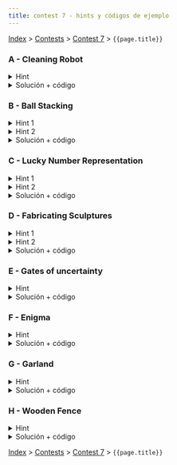 ```yaml
---
title: contest 7 - hints y códigos de ejemplo
---
```


[Index](../index) > [Contests](../contests) > [Contest 7](../contests#contest-7) > ```{{page.title}}```

### A - Cleaning Robot
<details> 
  <summary>Hint</summary> 
  Supongamos que calculamos la distancia más corta (menor número de movidas) para llegar desde el robot hacia cada celda, y desde cada celda sucia a cada otra celda. Luego podemos olvidarnos del poblema original y verlo como el problema del vendedor viajero (TSP): el robot es un viajero que quiere visitar cada celda sucia en el menor tiempo posible. TSP es un problema clásico de DP. Revisen los apuntes de DP, ahí hay material sobre TSP.
</details>
<details> 
  <summary>Solución + código</summary>
  Básicamente calculamos las distancias desde el robot a cada otra celda, y desde cada celda sucia a cada otra celda. Esto no es difícil de hacer, la intuición es que partimos desde una celda origen y cada celda adyacente tiene distancia 1, luego las adyacentes de las adyacentes (no visitadas) tienen 2 distancia, y así. Es decir, vamos visitando las celdas por capas, donde las celdas de la siguiente capa tienen distancia 1 más que las celdas de la capa anterior. Esto se puede hacer con Breadth First Search (BFS). Una vez que tenemos estas distancias calculadas, el problema se reduce a TSP (travelling salesman problem), un DP muy estándar con bitmask. <a href="https://github.com/PabloMessina/Competitive-Programming-Material/blob/master/Solved%20problems/SPOJ/CLEANRBT_CleaningRobot.cpp">Código de ejemplo</a>
</details>

### B - Ball Stacking
<details> 
  <summary>Hint 1</summary>
  Notar que si rotamos, reflejamos y "enderezamos" las cosas un poquito, la pirámide puede pasar a verse como las celdas de una matriz ocupando el triángulo inferior izquierdo, de tal manera que sacar la celda (i,j) implicaría sacar el rectángulo cuyas esquinas son las celdas (0,0) e (i,j).
</details>
<details> 
  <summary>Hint 2</summary>
  Si visualizamos el problema según el hint 1, una selección de bolas se traduce en una selección de celdas en la matriz, que a su vez implica seleccionar la unión de los respectivos rectángulos. La unión de esos rectángulos siempre se ve como una escalera decreciente, con peldaños posiblemente de distinto ancho. E inversamente, dada una escalera decreciente, esa escalera se puede obtener seleccionando la bola de la esquina superior derecha de cada "peldaño". Es decir, generar escaleras decrecientes y seleccionar pelotas son problemas equivalentes. Así que podemos hacer DP para encontrar la escalera decreciente óptima.
</details>
<details> 
  <summary>Solución + código</summary>
  Leemos el input y lo pasamos en limpio al formato de matriz según el hint 1. Luego hacemos DP para encontrar la escalera decreciente óptima (hint 2). Para ello podemos hacer un DP(i, j) = el máximo puntaje que podemos lograr con una escalera decreciente óptima desde la columna j hacia la derecha, sujeto a que la altura el peldaño j-ésimo no se pase de la fila i-ésima (y además sin salirnos de los límites del triángulo inferior izquierdo). En la recursión tenemos 2 opciones: hacer el peldaño j-ésimo de altura hasta la fila i o no. Si lo hacemos de altura hasta i, entonces nos agarramos las primeras i celdas de la columna j (esta suma vertical se puede precomputar o hacerse con DP también) y nos queda el subproblema DP(i, j+1), o bien no lo hacemos hasta i, lo que nos deja el subproblema DP(i-1, j) ( ** excepto en los casos bordes cuando nos salimos de los márgenes del triángulo inferior izquierdo, tener cuidado con los índices en esos casos). La solución al problema completo sería DP(N-1, 0), ya que el primer peldaño puede llegar hasta la última fila (N-1) y partimos desde la primera columna (0). <a href="https://github.com/PabloMessina/Competitive-Programming-Material/blob/master/Solved%20problems/URI/BallStacking.cpp">Código de ejemplo</a>
</details>


### C - Lucky Number Representation
<details> 
  <summary>Hint 1</summary> 
  Notemos que el problema es mucho más facil si el número es divisible por cuatro. En este caso se puede solucionar el problema dividiendo por cuatro y avanzando dígito por dígito. Si el dígito es menor o igual a seis, agregamos a esa cantidad de números un cuatro en el dígito correspondiente. Si es mayor a seis basta notar que siete cuatros es equivalente a agregar cuatro sietes por lo que agregando esto alcanzamos a rellenar lo equivalente a maximo nueve cuatros con cuatro sietes y dos cuatros, ocupando los seis espacios que tenemos. Se cumplirá que la suma de los números es igual al número original antes de ser dividido. Pero nuestro número no necesariamente es divisible por cuatro.
</details>
<details> 
  <summary>Hint 2</summary>
  Notemos además que podemos hacer un DP "naive" (ingenuo) que trate de elegir seis lucky numbers que sumen al número pedido, para esto podemos separar en estados que dependan del número a separar (N)  y en cuántos números separarlo (C), probar con todos los lucky numbers menores o iguales al número y cuando probamos el lucky number L el resultado depende del estado (N - L, C - 1). La respuesta estará dada por DP(N, 6), con N el número incial. El problema de este approach es que La complejidad es muy alta, sólo es viable para números hasta 10.000 por el tiempo pedido.
</details>
<details> 
  <summary>Solución + código</summary>
  Podemos usar ambos Hints y obtener una solución. Primero descomponemos el número original N en dos partes, N1 = (N % 4000) y N2 = N - N1, evidentemente podemos resolver la solución de N1 por el DP descrito en el Hint 2. Mientras que N1 es divisible por 4 por lo que se puede obtener su solución usando el Hint 1. Luego la respuesta será los números de ambas soluciones sumados correspondientemente. Sólo hay un caso borde en que N1 no tiene solución al ser muy pequeño, acá basta con tomar N1 = (N % 4000) + 4000 y N2 = N - N1.
  <a href="https://github.com/BenjaminRubio/CompetitiveProgramming/blob/master/Problems/Codeforces/LuckyNumberRepresentation.cpp">Código de ejemplo</a>
</details>

### D - Fabricating Sculptures
<details> 
  <summary>Hint 1</summary>
  Notar que una base válida se puede pensar como una secuencia de segmentos horizontales apilados, donde el primer segmento es de ancho S y cada siguiente segmento es de ancho menor o igual al anterior y está contenido dentro de los límites del segmento anterior, y la cantidad total de bloques usados es B. Entonces una forma fácil de modelar esto sería con un DP(s, b) = todas las bases válidas que se pueden armar, dado que el primer segmento es de ancho 's' y la cantidad de bloques total a usar es 'b'. La solución al problema original sería DP(S, B).
</details>
<details> 
  <summary>Hint 2</summary>
  El problema del DP(s, b) del hint 1 es que si lo implementamos ingenuamente, la recurrencia sería hacer una sumatoria sobre todos los posibles casos del siguiente segmento horizontal, es decir, DP(s, b) = sum k=1..min(s, b-s) {  (s-k+1) * DP(k, b-s) }. Esta solución es correcta, pero nos da TLE. ¿Por qué? Porque la tabla memo sería de 5000 x 5000 y llenar cada celda requiere hacer una sumatoria (un for loop de hasta 5000 pasos), o sea, 5000^3 = 1.25 x 10^11 (mega TLE). Hint: piensa en una forma de jugar algebráicamente con la sumatoria y luego aplica "DP dentro del DP" (inception) para que el costo de la sumatoria sea prácticamente constante y no lineal.
</details>
<details> 
  <summary>Solución + código</summary>
  Hacemos el DP propuesto en los hints 1 y 2. La sumatoria la podemos descomponer en dos términos: DP(s, b) = (s+1) * (sum k=1..min(s, b-s) { DP(k, b-s) }) -  (sum k=1..min(s, b-s) { k * DP(k, b-s) }). Cada una de esas sumatorias las podemos encapsular en una función que recibe como argumentos el techo del k y el índice de la columna sobre la que se suma, y las podemos memoizar. Al final es como tener 3 tablas memo de 5000 x 5000 (peor caso) y el costo total es llenar las 3 tablas, es decir O(B x S x 3). <a href="https://github.com/PabloMessina/Competitive-Programming-Material/blob/master/Solved%20problems/Matcomgrader/FabricatingSculptures.cpp">Código de ejemplo</a>
</details>

### E - Gates of uncertainty
<details> 
  <summary>Hint</summary> 
  Notar que el output de correcto o equivocado de la salida en uno de los nodos depende únicamente del output y correctitud del mismo en los nodos de input. De esta forma podemos separar el problema en nodos. Por ejemplo si ambos nodos input tienen salidas correctas y el nodo en cuestión funciona bien, el output será correcto. Por otro lado si uno de los nodos inputs tiene un cero correcto yo soy capaz de generar un uno correcto (a menos de que el nodo esté fijo en 0).
</details>
<details> 
  <summary>Solución + código</summary>
  Podemos construir un DP que dependa de 3 cosas, nodo, output generado (a) y output correcto (b) y que nos cuente cuantas combinaciones del input (la parte que afecta a este nodo) generan a en el nodo cuando deberían generar b. Para esto podemos ocupar el hint y hacer un dp que sólo dependa de las combinaciones de output y output correcto de los nodos input del nodo. Hay 4 combinaciones para cada nodo de input por lo que el dp en un nodo depende de 16 combinaciones de sus nodos input, las que se separan en aportar a las distintas posibilidades de a y b (y si el nodo esta defectuoso). Traten de ver qué combinaciones de los inputs aportan a cada combinación de a y b en el nodo, y armar el DP a base de esa dependencia. La complejidad total de esta solucion es O(100000 * 2 * 2 * 16) donde 100000 * 2 * 2 sale de la cantidad de estados y 16 de la  máxima cantidad de subestados de los que depende un estado.
  <a href="https://github.com/BenjaminRubio/CompetitiveProgramming/blob/master/Problems/Codeforces/GatesOfUncertainty.cpp">Código de ejemplo</a>
</details>

### F - Enigma
<details> 
  <summary>Hint</summary>
  Notemos que podemos pensar el problema en cuanto al resto en módulo N. El problema se reduce a intentar que el resto total sea 0 dado lós dígitos predefinidos y los dígitos por definir. Para saber que resto aporta un dígito en la posición x desde la derecha basta multiplicar el dígito por el resto de la potencia de 10 correspondiente y sacar módulo. Podemos tener estos restos de potencias de 10 precalculados para evitar mayor complejidad.
</details>
<details> 
  <summary>Solución + código</summary>
  Podemos construir un DP que dependa de un índice (i) y un resto (r) y responda a la pregunta de si es posible hacer que el número tomando desde el índice i en adelante genere resto r. Para esto basta iterar por los posibles valores en el dígito i y preguntar por el estado (i + 1, r') donde r' está modificado para considerar el resto aportado en el dígito recién definido. Si probamos los dígitos en orden del 0 al 9 nos aseguramos que la primera vez que se responda true estamos en la menor solución, guardamos el dígito probado y devolvemos true sin probar el resto de los dígitos. Finalmente la respuesta depende únicamente del estado (0, 0).
  <a href="https://github.com/BenjaminRubio/CompetitiveProgramming/blob/master/Problems/Codeforces/Enigma.cpp">Código de ejemplo</a>
</details>

### G - Garland
<details> 
  <summary>Hint</summary>
  Como las transiciones dependen sólo de la paridad de los números podemos contar cuantos pares e impares faltan por poner y ver cómo ponerlos de manera inteligente.
</details>
<details> 
  <summary>Solución + código</summary>
  Podemos costruir un DP que calcule la mínima cantidad de transiciones para el garland desde el índice i en adelante cuando quedan X impares, Y impares y el ultimo número tenía paridad p. Luego la respuesta será el mínimo entre o poner un número impar en la posición i mas el estado (i + 1, X - 1, Y, 1) o poner un número par más el estado (i + 1, X, Y - 1, 0), tomando en cuenta las transiciones cuando la paridad que decidamos sea distinta a la del número anterior. La respuesta será la del estado (0, Xi, Yi, -1) donde Xi es la cantidad de impares restantes al inicio, Yi la de pares y -1 una paridad que no corresponde a impar ni a par (para no tener transiciones al principio).
  <a href="https://github.com/BenjaminRubio/CompetitiveProgramming/blob/master/Problems/Codeforces/Garland.cpp">Código de ejemplo</a>
</details>

### H - Wooden Fence
<details> 
  <summary>Hint</summary>
  Una forma de modelar el problema: tengo que contruir una cerca de largo horizontal L, poniendo tablas de izquierda a derecha, partiendo con una tabla de tipo i (1 <= i <= N) y orientación o (o = 0 (normal), o = 1 (rotado)). Luego de hacer eso, nos va a quedar como subproblema completar una cerca de largo L - W[i] (si o == 0) o bien L - H[i] (si o == 1), y donde la siguiente tabla a poner tiene que cumplir que la parte de abajo tiene que calzar con W[i] (si o == 0) o bien con H[i] (si o == 1). Entonces nos podemos poner en todos los casos de las posibles siguientes tablas y orientaciones de las mismas para seguir resolviendo el subproblema que nos queda, y es fácil que podemos explorar todo el universo de posibilidades con backtracking y contar. Pero eso daría TLE, así que lo memoizamos y nos queda un DP.
</details>
<details> 
  <summary>Solución + código</summary>
  Siguiendo la idea del hint, hacemos un DP(i, o, len) = la cantidad de formas distintas que podemos completar una cerca de largo 'len' (horizontal) poniendo tablas de izquierda a derecha, sujeto a que estamos obligados a partir poniendo primero una tabla de tipo 'i' con orientación 'o'. La recursión no es muy complicada, es básicamente iterar sobre todos los tipos de tablas (excluyendo 'i' ya que no podemos repetir el tipo consecutivamente), considerados las dos posibles rotaciones (mientras no sea cuadrada) y llamamos el DP recursivamente. <a href="https://github.com/PabloMessina/Competitive-Programming-Material/blob/master/Solved%20problems/Codeforces/182E_WoodenFence.cpp">Código de ejemplo</a>
</details>

<!-- <details> 
  <summary>Hint</summary>   
</details>
<details> 
  <summary>Solución + código</summary>
  <a href="">Código de ejemplo</a>
</details> -->

[Index](../index) > [Contests](../contests) > [Contest 7](../contests#contest-7) > ```{{page.title}}```
